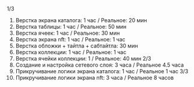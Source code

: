1/3
1. Верстка экрана каталога: 1 час / Реальное: 20 мин
2. Верстка таблицы: 1 час / Реальное: 50 мин
3. Верстка ячеек: 1 час / Реальное: 30 мин
4. Верстка экрана nft: 1 час / Реальное: 1 час
5. Верстка обложки + тайтла + сабтайтла: 30 мин
6. Верстка коллекции: 1 час / Реальное: 1 час
7. Верстка ячейки коллекции: 1 / Реальное: 40 мин
2/3
8. Создание и настройка сетевого слоя: 3 часа / Реальное 4.5 часа
9. Прикручивание логики экрана каталога: 1 час / Реальное 1 час
3/3
10. Прикручивание логики экрана nft: 3 часа / Реальное 8 часов



